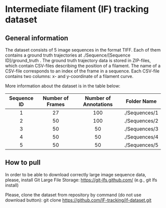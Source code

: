 
Intermediate filament (IF) tracking dataset
====

## General information

The dataset consists of 5 image sequences in the format TIFF. Each of them contains a ground truth trajectories at ./Sequence/[Sequence ID]/ground_truth . 
The ground truth trajectory data is stored in ZIP-files, which contain CSV-files describing the position of a filament.
The name of a CSV-file corresponds to an index of the frame in a sequence.
Each CSV-file contains two columns: x- and y-coordinate of a filament curve.

More information about the dataset is in the table below:


|  Sequence ID  | Number of Frames | Number of Annotations |  Folder Name  |
|:-------------:|:----------------:|:---------------------:|:-------------:|
| 1             | 27               | 100                   | ./Sequences/1 |
| 2             | 50               | 100                   | ./Sequences/2 |
| 3             | 50               | 50                    | ./Sequences/3 |
| 4             | 50               | 50                    | ./Sequences/4 |
| 5             | 50               | 50                    | ./Sequences/5 |


## How to pull

In order to be able to download correctly large image sequence data, please, install Git Large File Storage: https://git-lfs.github.com/ (e.g., git lfs install)

Please, clone the dataset from repository by command (do not use download button):
git clone https://github.com/IF-tracking/if-dataset.git
